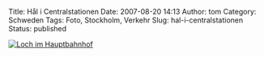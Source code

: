 Title: Hål i Centralstationen
Date: 2007-08-20 14:13
Author: tom
Category: Schweden
Tags: Foto, Stockholm, Verkehr
Slug: hal-i-centralstationen
Status: published

[![Loch im
Hauptbahnhof](http://www.fiket.de/pic/halicentralstation_s.jpg "Loch im Hauptbahnhof")](http://www.fiket.de/pic/halicentralstation_l.jpg)

